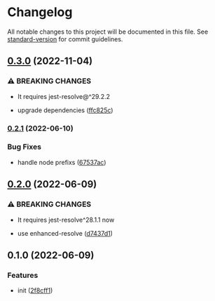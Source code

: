 # Changelog

All notable changes to this project will be documented in this file. See [standard-version](https://github.com/conventional-changelog/standard-version) for commit guidelines.

## [0.3.0](https://github.com/BlackGlory/jest-resolver/compare/v0.2.1...v0.3.0) (2022-11-04)


### ⚠ BREAKING CHANGES

* It requires jest-resolve@^29.2.2

* upgrade dependencies ([ffc825c](https://github.com/BlackGlory/jest-resolver/commit/ffc825cf51992bfd60badb5c343a69e49b99978f))

### [0.2.1](https://github.com/BlackGlory/jest-resolver/compare/v0.2.0...v0.2.1) (2022-06-10)


### Bug Fixes

* handle node prefixs ([67537ac](https://github.com/BlackGlory/jest-resolver/commit/67537acf31aa25b48a0818bc52088d19f3240705))

## [0.2.0](https://github.com/BlackGlory/jest-resolver/compare/v0.1.0...v0.2.0) (2022-06-09)


### ⚠ BREAKING CHANGES

* It requires jest-resolve^28.1.1 now

* use enhanced-resolve ([d7437d1](https://github.com/BlackGlory/jest-resolver/commit/d7437d1e1892834f0a2ee52c2a37e469166b8cdb))

## 0.1.0 (2022-06-09)


### Features

* init ([2f8cff1](https://github.com/BlackGlory/jest-resolver/commit/2f8cff1be09c612ba60f1fee401b20be4b4dd2e8))
